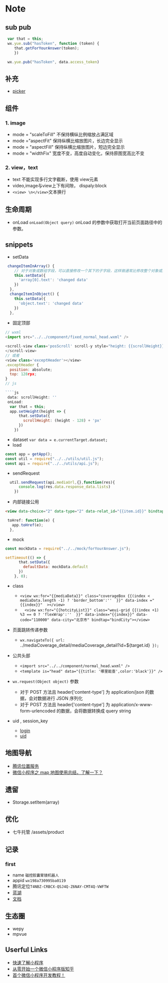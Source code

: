 # Note
## sub pub
````js
 var that = this;
 wx.yue.sub("hasToken", function (token) {
    that.getForYourAnswer(token);
    })

 wx.yue.pub("hasToken", data.access_token)
````
## 补充

- [picker](https://developers.weixin.qq.com/miniprogram/dev/component/picker.html)
## 组件
### 1. image
 - mode = "scaleToFill" 不保持横纵比例缩放占满区域
 - mode ="aspectFit" 保持纵横比缩放图片，长边完全显示
 - mode = "aspectFill"	保持纵横比缩放图片，短边完全显示
 - mode = "widthFix" 宽度不变，高度自动变化，保持原图宽高比不变

 ### 2. view，text
- text 不能实现多行文字截断，使用 view元素
- video,image与view上下有间隙， dispaly:block
- `<view> \n</view>`文本换行

## 生命周期
- onLoad
 `onLoad(Object query)` onLoad 的参数中获取打开当前页面路径中的参数。

## snippets
- setData
````js
 changeItemInArray() {
    // 对于对象或数组字段，可以直接修改一个其下的子字段，这样做通常比修改整个对象或数组更好
    this.setData({
      'array[0].text': 'changed data'
    })
  },
  changeItemInObject() {
    this.setData({
      'object.text': 'changed data'
    })
  },
````
- 固定顶部
````js
// wxml
<import src="../../component/fixed_normal_head.wxml" />

<scroll-view class='posScroll' scroll-y style="height: {{scrollHeight}};">
</scroll-view>
// 或者
<view class='exceptHeader'></view>
.exceptHeader {
  position: absolute;
  top: 128rpx;
}
// js

````js
 data: scrollHeight: ''
 onLoad:
  var that = this;
  app.setHeight(height => {
      that.setData({
        scrollHeight: (height - 128) + 'px'
      })
    })

````
- dataset
 `var data = e.currentTarget.dataset;`
- load
````js
const app = getApp();
const util = require("../../utils/util.js");
const api = require("../../utils/api.js");
````
- sendRequest

````js
  util.sendRequest(api.mediaUrl,{},function(res){
      console.log(res.data.response_data.lists)
    })
````
- 内部链接公用
````html
<view data-choice="2" data-type="2" data-relat_id="{{item.id}}" bindtap='toHref'></view>
````
````js
 toHref: function(e) {
   app.toHref(e);
  },
````
- mock
````js
const mockData = require("../../mock/forYourAnswer.js");

setTimeout(() => {
      that.setData({
        defaultData: mockData.default
      })
    }, 0);
````
- class
  + `<view wx:for="{{mediaData}}" class="coverageBox {{(index < mediaData.length -1) ? 'border_bottom':''  }}" data-index ="{{index}}"  ></view>`
  + `  <view wx:for="{{hotcityList}}" class="weui-grid {{(index +1) %3 == 0 ? 'flexWrap':''  }}" data-index="{{index}}" data-code="110000" data-city="北京市" bindtap="bindCity"></view>`

- 页面跳转传递参数 
  + `wx.navigateTo({ url: `../mediaCoverage_detail/mediaCoverage_detail?id=${target.id}` });`

- 公共头部
  + `<import src="../../component/normal_head.wxml" />`
  + `<template is="head" data="{{title: '哪里能查',color:'black'}}" />`
- `wx.request(Object object)` 参数
  + 对于 POST 方法且 header['content-type'] 为 application/json 的数据，会对数据进行 JSON 序列化
  + 对于 POST 方法且 header['content-type'] 为 application/x-www-form-urlencoded 的数据，会将数据转换成 query string 
- uid , session_key
  + [login](https://developers.weixin.qq.com/miniprogram/dev/framework/open-ability/login.html)
  + [uid](https://developers.weixin.qq.com/miniprogram/dev/framework/open-ability/union-id.html)



## 地图导航

- [腾讯位置服务](https://lbs.qq.com/console/customized/log/?console=customizedLog)
- [微信小程序之 map 地图使用总结，了解一下？](https://www.jianshu.com/p/5b2f95a16fce)

## 遗留

<!-- - 内链外链跳转 -->
<!-- - 返回按钮添加 -->
<!-- - renderHtml 富文本 -->
<!-- - map location -->
<!-- - 胃你解答交互 -->
<!-- - pdf 下载 -->
- Storage.setItem(array)

## 优化

- 七牛托管 /assets/product

## 记录

### first
- name `磁控胶囊胃镜机器人`
- appid `wx198a730995ba0119`
- 腾讯定位`T4NBZ-CRBCX-QSJ4Q-Z6NAY-CMT4Q-VWFTW`
- [蓝湖](https://lanhuapp.com/web/#/item/board?pid=b228e7c2-8656-4ff2-80ac-450180c8b40e)
- [文档](http://showdoc.qcw100.cn/)

## 生态圈
- wepy
- mpvue
## Userful Links
- [快速了解小程序](http://ssh.today/blog/hello-min-app)
- [从零开始一个微信小程序版知乎](https://juejin.im/post/5a61b6a1518825732739af03)
- [首个微信小程序开发教程！](https://juejin.im/entry/57e34d6bd2030900691e9ad7)